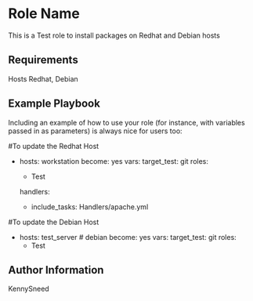 Role Name
=========

This is a Test role to install packages on Redhat and Debian hosts

Requirements
------------
Hosts
Redhat, Debian 


Example Playbook
----------------

Including an example of how to use your role (for instance, with variables passed in as parameters) is always nice for users too:

#To update the Redhat Host
- hosts: workstation 
  become: yes
  vars:
     target_test: git
  roles:
    - Test

  handlers:
    - include_tasks: Handlers/apache.yml

#To update the Debian Host

- hosts: test_server # debian
  become: yes
  vars:
     target_test: git
  roles:
    - Test


Author Information
------------------

KennySneed
